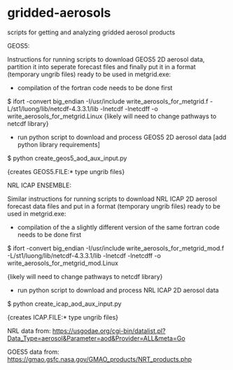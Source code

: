 # gridded-aerosols
scripts for getting and analyzing gridded aerosol products


GEOS5:

Instructions for running scripts to download GEOS5 2D aerosol data, partition it into seperate forecast files and finally put it in a format (temporary ungrib files) ready to be used in metgrid.exe: 

- compilation of the fortran code needs to be done first

$ ifort -convert big_endian -I/usr/include write_aerosols_for_metgrid.f -L/st1/luong/lib/netcdf-4.3.3.1/lib -lnetcdf -lnetcdff -o write_aerosols_for_metgrid.Linux
{likely will need to change pathways to netcdf library}

- run python script to download and process GEOS5 2D aerosol data [add python library requirements]

$ python create_geos5_aod_aux_input.py

{creates GEOS5.FILE:* type ungrib files}



NRL ICAP ENSEMBLE:

Similar instructions for running scripts to download NRL ICAP 2D aerosol forecast data files and put in a format (temporary ungrib files) ready to be used in metgrid.exe: 

- compilation of the a slightly different version of the same fortran code needs to be done first

$ ifort -convert big_endian -I/usr/include write_aerosols_for_metgrid_mod.f -L/st1/luong/lib/netcdf-4.3.3.1/lib -lnetcdf -lnetcdff -o write_aerosols_for_metgrid_mod.Linux

{likely will need to change pathways to netcdf library}

- run python script to download and process NRL ICAP 2D aerosol data

$ python create_icap_aod_aux_input.py

{creates ICAP.FILE:* type ungrib files}





NRL data from: https://usgodae.org/cgi-bin/datalist.pl?Data_Type=aerosol&Parameter=aod&Provider=ALL&meta=Go

GOES5 data from: https://gmao.gsfc.nasa.gov/GMAO_products/NRT_products.php
